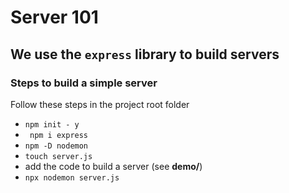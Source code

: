 # Server 101

## We use the `express` library to build servers 

### Steps to build a simple server
Follow these steps in the project root folder 
- `npm init - y`
- ` npm i express` 
- `npm -D nodemon`
- `touch server.js`
- add the code to build a server (see **demo/**)
- `npx nodemon server.js`